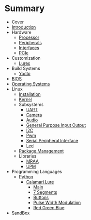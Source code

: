 # Summary

* [Cover](README.md)
* [Introduction](documentation/Introduction.md)
* Hardware
   * [Processor](documentation/Processor.md)
   * [Peripherals](documentation/Peripherals.md)
   * [Interfaces](documentation/Interfaces.md)
   * [PCIe](documentation/Pcie.md)
* Customization
   * [Lures](documentation/Lures.md)
* Build Systems
   * [Yocto](documentation/Yocto.md)
* [BIOS](documentation/Bios.md)
* [Operating Systems](documentation/OperatingSystems.md)
* Linux
   * [Installation](documentation/Installation.md)
   * [Kernel](documentation/Kernel.md)
   * Subsystems
       * [UART](documentation/Uart.md)
       * [Camera](documentation/Camera.md)
       * [Audio](documentation/Audio.md)
       * [General Purpose Input Output](documentation/GeneralPurposeInputOutput.md)
       * [I2C](documentation/I2c.md)
       * [Pwm](documentation/Pwm.md)
       * [Serial Peripheral Interface](documentation/SerialPeripheralInterface.md)
       * [Led](documentation/Led.md)
   * [Package Management](documentation/PackageManagement.md)
   * Libraries
       * [MRAA](documentation/Mraa.md)
       * [UPM](documentation/Upm.md)
* Programming Languages
   * [Python](documentation/Python.md)
       * [Calamari Lure](documentation/PythonCalamariLure.md)
           * [Main](documentation/PythonCalamariLureMain.md)
           * [7 Segments](documentation/PythonCalamariLure7Segments.md)
           * [Buttons](documentation/PythonCalamariLureButtons.md)
           * [Pulse Width Modulation](documentation/PythonCalamariLurePulseWidthModulation.md)
           * [Red Green Blue](documentation/RedGreenBlue.md)
* [SandBox](documentation/Sandbox.md)

